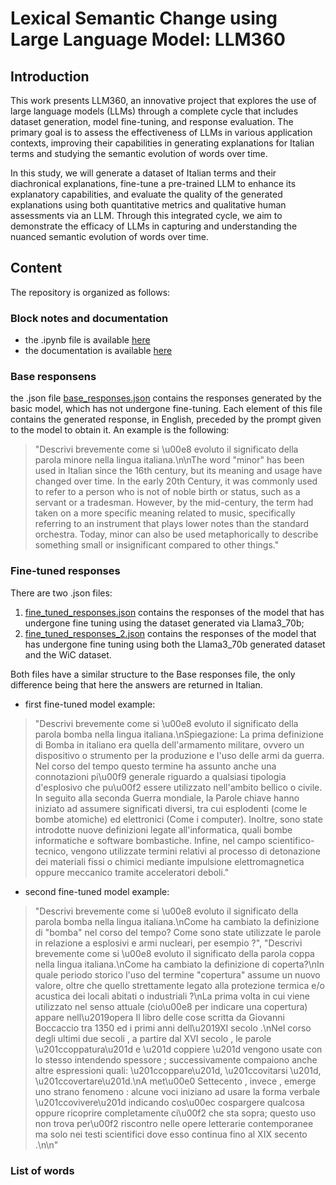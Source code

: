 # Lexical Semantic Change using Large Language Model: LLM360

## Introduction

This work presents LLM360, an innovative project that explores the use of large language models (LLMs) through a complete cycle that includes dataset generation, model fine-tuning, and response evaluation. The primary goal is to assess the effectiveness of LLMs in various application contexts, improving their capabilities in generating explanations for Italian terms and studying the semantic evolution of words over time.

In this study, we will generate a dataset of Italian terms and their diachronical explanations, fine-tune a pre-trained LLM to enhance its explanatory capabilities, and evaluate the quality of the generated explanations using both quantitative metrics and qualitative human assessments via an LLM. Through this integrated cycle, we aim to demonstrate the efficacy of LLMs in capturing and understanding the nuanced semantic evolution of words over time.

## Content

The repository is organized as follows:

### Block notes and documentation

- the .ipynb file is available [here](https://github.com/npinto97/LLM_Fine-tuning/blob/main/NLPProject.ipynb)
- the documentation is available [here](https://github.com/npinto97/LLM_Fine-tuning/blob/main/Lexical_Semantic_Change_using_Large_Language_Model.pdf)

### Base responsens

the .json file [base_responses.json](https://github.com/npinto97/LLM_Fine-tuning/blob/main/base_responses.json) contains the responses generated by the basic model, which has not undergone fine-tuning. 
Each element of this file contains the generated response, in English, preceded by the prompt given to the model to obtain it. An example is the following:

> "Descrivi brevemente come si \u00e8 evoluto il significato della parola minore nella lingua italiana.\n\nThe word \"minor\" has been used in Italian since the 16th century, but its meaning and usage have changed over time. In the early 20th Century, it was commonly used to refer to a person who is not of noble birth or status, such as a servant or a tradesman. However, by the mid-century, the term had taken on a more specific meaning related to music, specifically referring to an instrument that plays lower notes than the standard orchestra.
> Today, minor can also be used metaphorically to describe something small or insignificant compared to other things."

### Fine-tuned responses

There are two .json files:

1. [fine_tuned_responses.json](https://github.com/npinto97/LLM_Fine-tuning/blob/main/fine_tuned_responses.json) contains the responses of the model that has undergone fine tuning using the dataset generated via Llama3_70b;
2. [fine_tuned_responses_2.json](https://github.com/npinto97/LLM_Fine-tuning/blob/main/fine_tuned_responses_2.json) contains the responses of the model that has undergone fine tuning using both the Llama3_70b generated dataset and the WiC dataset.

Both files have a similar structure to the Base responses file, the only difference being that here the answers are returned in Italian.

- first fine-tuned model example:
> "Descrivi brevemente come si \u00e8 evoluto il significato della parola bomba nella lingua italiana.\nSpiegazione: La prima definizione di Bomba in italiano era quella dell'armamento militare, ovvero un dispositivo o strumento per la produzione e l'uso delle armi da guerra. Nel corso del tempo questo termine ha assunto anche una connotazioni pi\u00f9 generale riguardo a qualsiasi tipologia d'esplosivo che pu\u00f2 essere utilizzato nell'ambito bellico o civile. In seguito alla seconda Guerra mondiale, la Parole chiave hanno iniziato ad assumere significati diversi, tra cui esplodenti (come le bombe atomiche) ed elettronici (Come i computer). Inoltre, sono state introdotte nuove definizioni legate all'informatica, quali bombe informatiche e software bombastiche. Infine, nel campo scientifico-tecnico, vengono utilizzate termini relativi al processo di detonazione dei materiali fissi o chimici mediante impulsione elettromagnetica oppure meccanico tramite acceleratori deboli."

- second fine-tuned model example:
> "Descrivi brevemente come si \u00e8 evoluto il significato della parola bomba nella lingua italiana.\nCome ha cambiato la definizione di \"bomba\" nel corso del tempo? Come sono state utilizzate le parole in relazione a esplosivi e armi nucleari, per esempio ?", "Descrivi brevemente come si \u00e8 evoluto il significato della parola coppa nella lingua italiana.\nCome ha cambiato la definizione di coperta?\nIn quale periodo storico l'uso del termine \"copertura\" assume un nuovo valore, oltre che quello strettamente legato alla protezione termica e/o acustica dei locali abitati o industriali ?\nLa prima volta in cui viene utilizzato nel senso attuale (cio\u00e8 per indicare una copertura) appare nell\u2019opera Il libro delle cose scritta da Giovanni Boccaccio tra 1350 ed i primi anni dell\u2019XI secolo .\nNel corso degli ultimi due secoli , a partire dal XVI secolo , le parole \u201ccoppatura\u201d e \u201d coppiere \u201d vengono usate con lo stesso intendendo spessore ; successivamente compaiono anche altre espressioni quali: \u201ccoppare\u201d, \u201ccovitarsi \u201d, \u201ccovertare\u201d.\nA met\u00e0 Settecento , invece , emerge uno strano fenomeno : alcune voci iniziano ad usare la forma verbale \u201ccovivere\u201d indicando cos\u00ec cospargere qualcosa oppure ricoprire completamente ci\u00f2 che sta sopra; questo uso non trova per\u00f2 riscontro nelle opere letterarie contemporanee ma solo nei testi scientifici dove esso continua fino al XIX secento .\n\n"

### List of words

